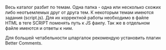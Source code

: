 Весь каталог разбит по темам. Одна папка - одна или несколько схожих либо неотъемлемых друг от друга тем.
К некоторым темам имеются задания (script.js). Для их корректной работы необходимо в файле HTML в теге SCRIPT поменять путь к JS фаилу. 
Так же в отдельном файле имеются и ответы к ним.

Для большей четабельности шпаргалок рекомендую установить плагин Better Comments.
